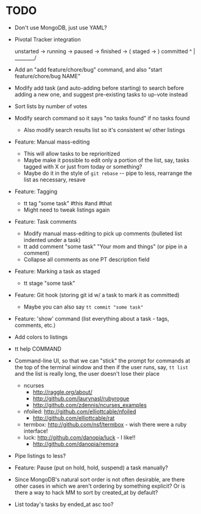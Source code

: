 # TODO

* Don't use MongoDB, just use YAML?

* Pivotal Tracker integration

  unstarted -> running -> paused -> finished -> ( staged -> ) committed
                  ^         |
                   \________/

* Add an "add feature/chore/bug" command, and also "start feature/chore/bug NAME"
* Modify add task (and auto-adding before starting) to search before adding a new one, and suggest pre-existing tasks to up-vote instead
* Sort lists by number of votes
* Modify search command so it says "no tasks found" if no tasks found
  * Also modify search results list so it's consistent w/ other listings
* Feature: Manual mass-editing
  * This will allow tasks to be reprioritized
  * Maybe make it possible to edit only a portion of the list, say, tasks tagged with X or just from today or something?
  * Maybe do it in the style of `git rebase` -- pipe to less, rearrange the list as necessary, resave
* Feature: Tagging
  * tt tag "some task" #this #and #that
  * Might need to tweak listings again
* Feature: Task comments
  * Modify manual mass-editing to pick up comments (bulleted list indented under a task)
  * tt add comment "some task" "Your mom and things" (or pipe in a comment)
  * Collapse all comments as one PT description field
* Feature: Marking a task as staged
  * tt stage "some task"
* Feature: Git hook (storing git id w/ a task to mark it as committed)
  * Maybe you can also say `tt commit "some task"`
* Feature: 'show' command (list everything about a task - tags, comments, etc.)
* Add colors to listings
* tt help COMMAND

* Command-line UI, so that we can "stick" the prompt for commands at the
  top of the terminal window and then if the user runs, say, `tt list`
  and the list is really long, the user doesn't lose their place
  * ncurses
    * <http://raggle.org/about/>
    * <http://github.com/laurynasl/rubyrogue>
    * <http://github.com/zdennis/ncurses_examples>
  * nfoiled: <http://github.com/elliottcable/nfoiled>
    * <http://github.com/elliottcable/rat>
  * termbox: <http://github.com/nsf/termbox> - wish there were a ruby interface!
  * luck: <http://github.com/danopia/luck> - I like!!
    * <http://github.com/danopia/remora>
* Pipe listings to less?
* Feature: Pause (put on hold, hold, suspend) a task manually?
* Since MongoDB's natural sort order is not often desirable, are there other cases in which we aren't ordering by something explicit? Or is there a way to hack MM to sort by created_at by default?
* List today's tasks by ended_at asc too?
